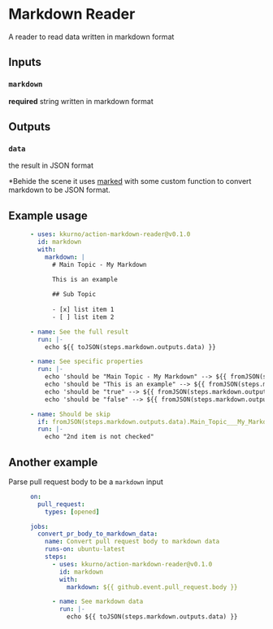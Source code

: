 # Markdown Reader

A reader to read data written in markdown format

## Inputs

### `markdown`

**required** string written in markdown format

## Outputs

### `data`

the result in JSON format

*Behide the scene it uses [marked](https://github.com/markedjs/marked) with some custom function to convert markdown to be JSON format.

## Example usage

```yaml
      - uses: kkurno/action-markdown-reader@v0.1.0
        id: markdown
        with:
          markdown: |
            # Main Topic - My Markdown

            This is an example
            
            ## Sub Topic
            
            - [x] list item 1
            - [ ] list item 2

      - name: See the full result
        run: |-
          echo ${{ toJSON(steps.markdown.outputs.data) }}

      - name: See specific properties
        run: |-
          echo 'should be "Main Topic - My Markdown" --> ${{ fromJSON(steps.markdown.outputs.data).Main_Topic___My_Markdown.text }}'
          echo 'should be "This is an example" --> ${{ fromJSON(steps.markdown.outputs.data).Main_Topic___My_Markdown.bodies[0].text }}'
          echo 'should be "true" --> ${{ fromJSON(steps.markdown.outputs.data).Main_Topic___My_Markdown.subheader.Sub_Topic.bodies[0].items[0].checked }}'
          echo 'should be "false" --> ${{ fromJSON(steps.markdown.outputs.data).Main_Topic___My_Markdown.subheader.Sub_Topic.bodies[0].items[1].checked }}'

      - name: Should be skip
        if: fromJSON(steps.markdown.outputs.data).Main_Topic___My_Markdown.subheader.Sub_Topic.bodies[0].items[1].checked
        run: |-
          echo "2nd item is not checked"
```

## Another example

Parse pull request body to be a `markdown` input

```yaml
      on:
        pull_request:
          types: [opened]

      jobs:
        convert_pr_body_to_markdown_data:
          name: Convert pull request body to markdown data
          runs-on: ubuntu-latest
          steps:
            - uses: kkurno/action-markdown-reader@v0.1.0
              id: markdown
              with:
                markdown: ${{ github.event.pull_request.body }}

            - name: See markdown data
              run: |-
                echo ${{ toJSON(steps.markdown.outputs.data) }}
```
